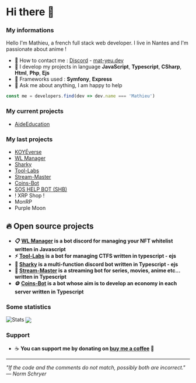 # Hi there 👋 

### My informations
Hello I'm Mathieu, a french full stack web developer. I live in Nantes and I'm passionate about anime !
- 🔭 How to contact me : [Discord](https://discord.com/users/916444775861850175) - [mat-yeu.dev](https://mat-yeu.dev)
- 🌱 I develop my projects in language __JavaScript__, __Typescript__, __CSharp__, __Html__, __Php__, __Ejs__
- 🍉 Frameworks used : __Symfony__, __Express__
- 🎈 Ask me about anything, I am happy to help
```javascript
const me = developers.find(dev => dev.name === 'Mathieu')
```

### My current projects 
- [AideEducation](https://aideeducation.fr)


### My last projects
- [KOYÉverse](https://koyegang.com/)
- [WL Manager](https://github.com/matyeu/WL-Manager)
- [Sharky](https://github.com/matyeu/sharky)
- [Tool-Labs](https://github.com/matyeu/tool-labs)
- [Stream-Master](https://github.com/matyeu/stream-master)
- [Coins-Bot](https://github.com/matyeu/coins-bot)
- [SOS HELP BOT (SHB)](https://soshelpbot.com)
- ! XRP Shop !
- MonRP
- Purple Moon

## 🔥 Open source projects
- **📋 [WL Manager](https://github.com/matyeu/WL-Manager) is a bot discord for managing your NFT whitelist written in Javascript**
- **⚡️ [Tool-Labs](https://github.com/matyeu/tool-labs) is a bot for managing CTFS written in typescript - ejs**
- **🦈 [Sharky](https://github.com/matyeu/sharky) is a multi-function discord bot written in Typescript - ejs**
- **🎥 [Stream-Master](https://github.com/matyeu/stream-master) is a streaming bot for series, movies, anime etc... written in Typescript**
- **🪙 [Coins-Bot](https://github.com/matyeu/coins-bot) is a bot whose aim is to develop an economy in each server written in Typescript**

### Some statistics
<img alt="Stats" src="https://github-readme-stats-sigma-five.vercel.app/api/?username=matyeu&theme=tokyonight&layout=compact" />
<img align="center" src="https://github-readme-stats-sigma-five.vercel.app/api/top-langs/?username=matyeu&theme=tokyonight&layout=compact"/>

### Support
- ☕️ **You can support me by donating on [buy me a coffee](https://www.buymeacoffee.com/matyeu) 💖**

---

*"If the code and the comments do not match, possibly both are incorrect." — Norm Schryer*
